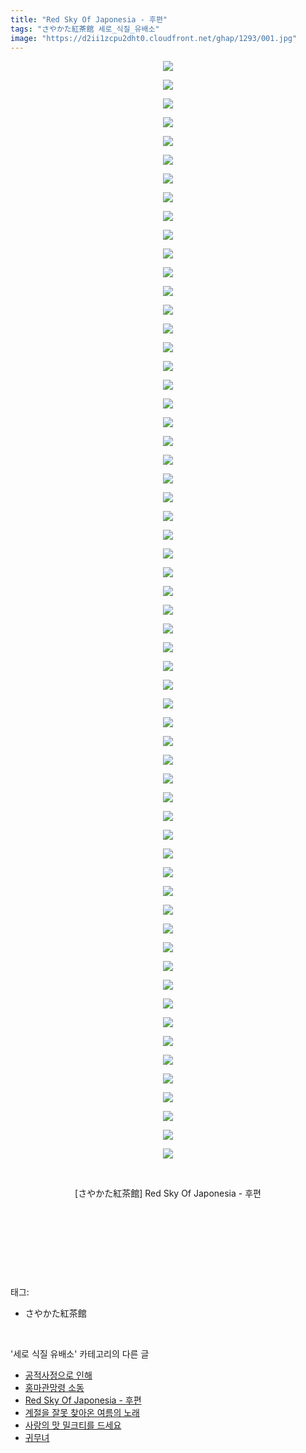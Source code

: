 ```yaml
---
title: "Red Sky Of Japonesia - 후편"
tags: "さやかた紅茶館 세로_식질_유배소"
image: "https://d2ii1zcpu2dht0.cloudfront.net/ghap/1293/001.jpg"
---
```

<div class="article">
<p style="text-align: center; clear: none; float: none;"><img src="{{ site.imgserver9 }}/ghap/1293/001.jpg"/></p>
<p style="text-align: center; clear: none; float: none;"><img src="{{ site.imgserver9 }}/ghap/1293/002.jpg"/></p>
<p style="text-align: center; clear: none; float: none;"><img src="{{ site.imgserver9 }}/ghap/1293/003.jpg"/></p>
<p style="text-align: center; clear: none; float: none;"><img src="{{ site.imgserver9 }}/ghap/1293/004.jpg"/></p>
<p style="text-align: center; clear: none; float: none;"><img src="{{ site.imgserver9 }}/ghap/1293/005.jpg"/></p>
<p style="text-align: center; clear: none; float: none;"><img src="{{ site.imgserver9 }}/ghap/1293/006.jpg"/></p>
<p style="text-align: center; clear: none; float: none;"><img src="{{ site.imgserver9 }}/ghap/1293/007.jpg"/></p>
<p style="text-align: center; clear: none; float: none;"><img src="{{ site.imgserver9 }}/ghap/1293/008.jpg"/></p>
<p style="text-align: center; clear: none; float: none;"><img src="{{ site.imgserver9 }}/ghap/1293/009.jpg"/></p>
<p style="text-align: center; clear: none; float: none;"><img src="{{ site.imgserver9 }}/ghap/1293/010.jpg"/></p>
<p style="text-align: center; clear: none; float: none;"><img src="{{ site.imgserver9 }}/ghap/1293/011.jpg"/></p>
<p style="text-align: center; clear: none; float: none;"><img src="{{ site.imgserver9 }}/ghap/1293/012.jpg"/></p>
<p style="text-align: center; clear: none; float: none;"><img src="{{ site.imgserver9 }}/ghap/1293/013.jpg"/></p>
<p style="text-align: center; clear: none; float: none;"><img src="{{ site.imgserver9 }}/ghap/1293/014.jpg"/></p>
<p style="text-align: center; clear: none; float: none;"><img src="{{ site.imgserver9 }}/ghap/1293/015.jpg"/></p>
<p style="text-align: center; clear: none; float: none;"><img src="{{ site.imgserver9 }}/ghap/1293/016.jpg"/></p>
<p style="text-align: center; clear: none; float: none;"><img src="{{ site.imgserver9 }}/ghap/1293/017.jpg"/></p>
<p style="text-align: center; clear: none; float: none;"><img src="{{ site.imgserver9 }}/ghap/1293/018.jpg"/></p>
<p style="text-align: center; clear: none; float: none;"><img src="{{ site.imgserver9 }}/ghap/1293/019.jpg"/></p>
<p style="text-align: center; clear: none; float: none;"><img src="{{ site.imgserver9 }}/ghap/1293/020.jpg"/></p>
<p style="text-align: center; clear: none; float: none;"><img src="{{ site.imgserver9 }}/ghap/1293/021.jpg"/></p>
<p style="text-align: center; clear: none; float: none;"><img src="{{ site.imgserver9 }}/ghap/1293/022.jpg"/></p>
<p style="text-align: center; clear: none; float: none;"><img src="{{ site.imgserver9 }}/ghap/1293/023.jpg"/></p>
<p style="text-align: center; clear: none; float: none;"><img src="{{ site.imgserver9 }}/ghap/1293/024.jpg"/></p>
<p style="text-align: center; clear: none; float: none;"><img src="{{ site.imgserver9 }}/ghap/1293/025.jpg"/></p>
<p style="text-align: center; clear: none; float: none;"><img src="{{ site.imgserver9 }}/ghap/1293/026.jpg"/></p>
<p style="text-align: center; clear: none; float: none;"><img src="{{ site.imgserver9 }}/ghap/1293/027.jpg"/></p>
<p style="text-align: center; clear: none; float: none;"><img src="{{ site.imgserver9 }}/ghap/1293/028.jpg"/></p>
<p style="text-align: center; clear: none; float: none;"><img src="{{ site.imgserver9 }}/ghap/1293/029.jpg"/></p>
<p style="text-align: center; clear: none; float: none;"><img src="{{ site.imgserver9 }}/ghap/1293/030.jpg"/></p>
<p style="text-align: center; clear: none; float: none;"><img src="{{ site.imgserver9 }}/ghap/1293/031.jpg"/></p>
<p style="text-align: center; clear: none; float: none;"><img src="{{ site.imgserver9 }}/ghap/1293/032.jpg"/></p>
<p style="text-align: center; clear: none; float: none;"><img src="{{ site.imgserver9 }}/ghap/1293/033.jpg"/></p>
<p style="text-align: center; clear: none; float: none;"><img src="{{ site.imgserver9 }}/ghap/1293/034.jpg"/></p>
<p style="text-align: center; clear: none; float: none;"><img src="{{ site.imgserver9 }}/ghap/1293/035.jpg"/></p>
<p style="text-align: center; clear: none; float: none;"><img src="{{ site.imgserver9 }}/ghap/1293/036.jpg"/></p>
<p style="text-align: center; clear: none; float: none;"><img src="{{ site.imgserver9 }}/ghap/1293/037.jpg"/></p>
<p style="text-align: center; clear: none; float: none;"><img src="{{ site.imgserver9 }}/ghap/1293/038.jpg"/></p>
<p style="text-align: center; clear: none; float: none;"><img src="{{ site.imgserver9 }}/ghap/1293/039.jpg"/></p>
<p style="text-align: center; clear: none; float: none;"><img src="{{ site.imgserver9 }}/ghap/1293/040.jpg"/></p>
<p style="text-align: center; clear: none; float: none;"><img src="{{ site.imgserver9 }}/ghap/1293/041.jpg"/></p>
<p style="text-align: center; clear: none; float: none;"><img src="{{ site.imgserver9 }}/ghap/1293/042.jpg"/></p>
<p style="text-align: center; clear: none; float: none;"><img src="{{ site.imgserver9 }}/ghap/1293/043.jpg"/></p>
<p style="text-align: center; clear: none; float: none;"><img src="{{ site.imgserver9 }}/ghap/1293/044.jpg"/></p>
<p style="text-align: center; clear: none; float: none;"><img src="{{ site.imgserver9 }}/ghap/1293/045.jpg"/></p>
<p style="text-align: center; clear: none; float: none;"><img src="{{ site.imgserver9 }}/ghap/1293/046.jpg"/></p>
<p style="text-align: center; clear: none; float: none;"><img src="{{ site.imgserver9 }}/ghap/1293/047.jpg"/></p>
<p style="text-align: center; clear: none; float: none;"><img src="{{ site.imgserver9 }}/ghap/1293/048.jpg"/></p>
<p style="text-align: center; clear: none; float: none;"><img src="{{ site.imgserver9 }}/ghap/1293/049.jpg"/></p>
<p style="text-align: center; clear: none; float: none;"><img src="{{ site.imgserver9 }}/ghap/1293/050.jpg"/></p>
<p style="text-align: center; clear: none; float: none;"><img src="{{ site.imgserver9 }}/ghap/1293/051.jpg"/></p>
<p style="text-align: center; clear: none; float: none;"><img src="{{ site.imgserver9 }}/ghap/1293/052.jpg"/></p>
<p style="text-align: center; clear: none; float: none;"><img src="{{ site.imgserver9 }}/ghap/1293/053.jpg"/></p>
<p style="text-align: center; clear: none; float: none;"><img src="{{ site.imgserver9 }}/ghap/1293/054.jpg"/></p>
<p style="text-align: center; clear: none; float: none;"><img src="{{ site.imgserver9 }}/ghap/1293/055.jpg"/></p>
<p style="text-align: center; clear: none; float: none;"><img src="{{ site.imgserver9 }}/ghap/1293/056.jpg"/></p>
<p style="text-align: center; clear: none; float: none;"><img src="{{ site.imgserver9 }}/ghap/1293/057.jpg"/></p>
<p style="text-align: center; clear: none; float: none;"><img src="{{ site.imgserver9 }}/ghap/1293/058.jpg"/></p>
<p style="text-align: center; clear: none; float: none;"><img src="{{ site.imgserver9 }}/ghap/1293/059.jpg"/></p>
<p style="text-align: center; clear: none; float: none;"><br/></p>
<p style="text-align: center; clear: none; float: none;">[さやかた紅茶館] Red Sky Of Japonesia - 후편</p>
<p style="text-align: center; clear: none; float: none;"><br/></p>
<p style="text-align: center; clear: none; float: none;"><br/></p>
<p><br/></p>
</div><br/>
<div class="tagTrail">
<p>태그: </p>
<ul>
<li>さやかた紅茶館</li>
</ul>
</div><br/>
<div class="another">
<p>'세로 식질 유배소' 카테고리의 다른 글</p>
<ul>
<li><a href="/ghap_1381">공적사정으로 인해</a></li>
<li><a href="/ghap_1344">홍마관망령 소동</a></li>
<li><a href="/ghap_1293">Red Sky Of Japonesia - 후편</a></li>
<li><a href="/ghap_1226">계절을 잘못 찾아온 여름의 노래</a></li>
<li><a href="/ghap_1184">사랑의 맛 밀크티를 드세요</a></li>
<li><a href="/ghap_1177">귀무녀</a></li>
</ul>
</div><br/>
<div class="cb_module cb_fluid">
<div class="cb_wrt cb_profile">
</div><!-- commentList close -->
</div><br/>
